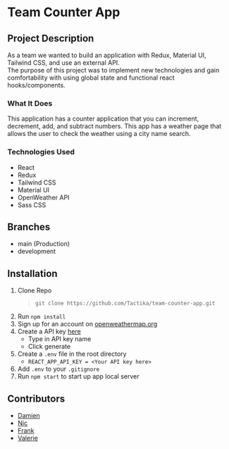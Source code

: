 
# Team Counter App

## Project Description
As a team we wanted to build an application with Redux, Material UI, Tailwind CSS, and use an external API. </br>
The purpose of this project was to implement new technologies and gain comfortability with using global state and functional react hooks/components. 

### What It Does
This application has a counter application that you can increment, decrement, add, and subtract numbers. This app has a weather page that allows the user to check the weather using a city name search.

### Technologies Used
- React
- Redux
- Tailwind CSS
- Material UI
- OpenWeather API
- Sass CSS

## Branches
-   main (Production)
-   development

## Installation 
1. Clone Repo
    >`git clone https://github.com/Tactika/team-counter-app.git`
2. Run `npm install`
3. Sign up for an account on [openweathermap.org](https://home.openweathermap.org/users/sign_up)
4. Create a API key [here](https://home.openweathermap.org/api_keys)
    - Type in API key name
    - Click generate 
5. Create a `.env` file in the root directory
    -  `REACT_APP_API_KEY = <Your API key here>` 
6. Add `.env` to your `.gitignore` 
7. Run `npm start` to start up app local server

## Contributors 
- [Damien](https://github.com/Tactika)
- [Nic](https://github.com/niclast7611)
- [Frank](https://github.com/F-Rivers)
- [Valerie](https://github.com/vjtovar)




